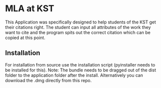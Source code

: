 # MLA at KST

This Application was specifically designed to help students of the KST get their citations right. The student can input all attributes of the work they want to cite and the program spits out the correct citation which can be copied at this point.

## Installation

For installation from source use the installation script (pyinstaller needs to be installed for this). Note: The bundle needs to be dragged out of the dist folder to the application folder after the install.
Alternatively you can download the .dmg directly from this repo.

